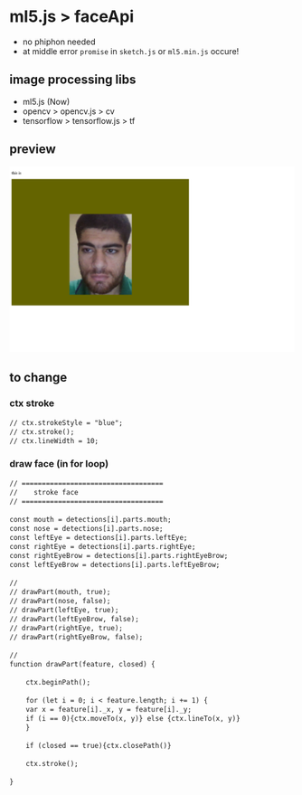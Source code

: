 # ml5.js > faceApi

* no phiphon needed 
* at middle error `promise` in `sketch.js` or `ml5.min.js` occure!

## image processing libs

* ml5.js (Now)
* opencv > opencv.js > cv
* tensorflow > tensorflow.js > tf

## preview

![](1.png)

## to change

### ctx stroke

``` 
// ctx.strokeStyle = "blue";
// ctx.stroke();
// ctx.lineWidth = 10;
```

### draw face (in for loop)

```
// ===================================
//    stroke face
// ===================================

const mouth = detections[i].parts.mouth;
const nose = detections[i].parts.nose;
const leftEye = detections[i].parts.leftEye;
const rightEye = detections[i].parts.rightEye;
const rightEyeBrow = detections[i].parts.rightEyeBrow;
const leftEyeBrow = detections[i].parts.leftEyeBrow;

//
// drawPart(mouth, true);
// drawPart(nose, false);
// drawPart(leftEye, true);
// drawPart(leftEyeBrow, false);
// drawPart(rightEye, true);
// drawPart(rightEyeBrow, false);

// 
function drawPart(feature, closed) {

    ctx.beginPath();

    for (let i = 0; i < feature.length; i += 1) {
    var x = feature[i]._x, y = feature[i]._y;
    if (i == 0){ctx.moveTo(x, y)} else {ctx.lineTo(x, y)}
    }

    if (closed == true){ctx.closePath()}

    ctx.stroke();

}
    
```






